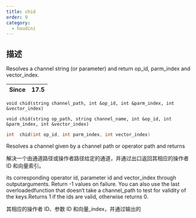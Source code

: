 ```yaml
---
title: chid
order: 9
category:
  - houdini
---
```

    
## 描述

Resolves a channel string (or parameter) and return op_id, parm_index and
vector_index.

| Since | 17.5 |
| ----- | ---- |

`void chid(string channel_path, int &op_id, int &parm_index, int &vector_index)`

`void chid(string op_path, string channel_name, int &op_id, int &parm_index, int &vector_index)`

```c
int  chid(int op_id, int parm_index, int vector_index)
```

Resolves a channel given by a channel path or operator path and returns

解决一个由通道路径或操作者路径给定的通道，并通过出口返回其相应的操作者 ID 和向量索引。

its corresponding operator id, parameter id and vector_index through
outputarguments. Return -1 values on failure. You can also use the last
overloadedfunction that doesn‘t take a channel_path to test for validity of
the keys.Returns 1 if the ids are valid, otherwise returns 0.

其相应的操作者 ID、参数 ID 和向量\_index，并通过输出的
